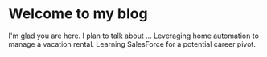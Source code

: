 # Welcome to my blog

I'm glad you are here. I plan to talk about ...
Leveraging home automation to manage a vacation rental.
Learning SalesForce for a potential career pivot.
